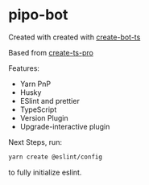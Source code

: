 # pipo-bot

Created with created with [create-bot-ts](https://github.com/MahoMuri/create-bot-ts)

Based from [create-ts-pro](https://github.com/Milo123456789/create-ts-pro)

Features:
- Yarn PnP
- Husky
- ESlint and prettier
- TypeScript
- Version Plugin
- Upgrade-interactive plugin

Next Steps, run:
```sh
yarn create @eslint/config
```

to fully initialize eslint.